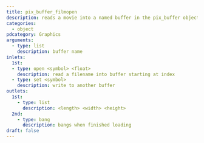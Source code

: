 ```yaml
---
title: pix_buffer_filmopen
description: reads a movie into a named buffer in the pix_buffer object
categories:
  - object
pdcategory: Graphics
arguments:
  - type: list
    description: buffer name
inlets:
  1st:
  - type: open <symbol> <float>
    description: read a filename into buffer starting at index
  - type: set <symbol>
    description: write to another buffer
outlets:
  1st:
    - type: list
      description: <length> <width> <height>
  2nd:
    - type: bang
      description: bangs when finished loading
draft: false
---
```

